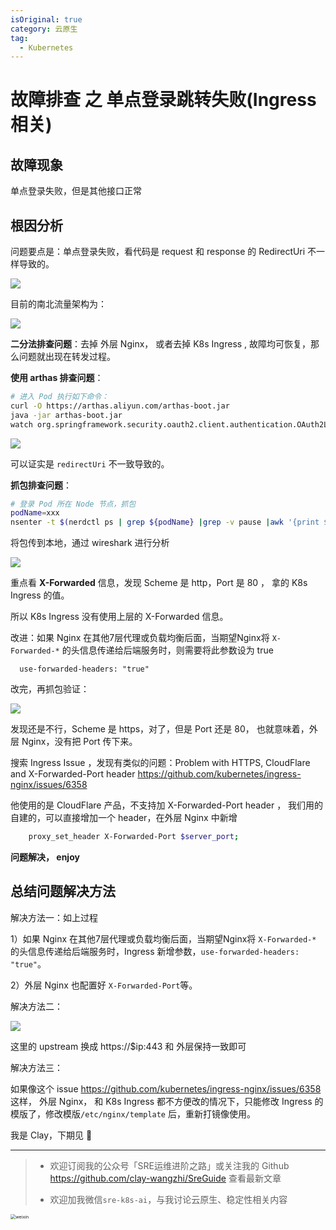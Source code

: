 ```yaml
---
isOriginal: true
category: 云原生
tag:
  - Kubernetes
---
```


# 故障排查 之 单点登录跳转失败(Ingress 相关)

## 故障现象

单点登录失败，但是其他接口正常



## 根因分析

问题要点是：单点登录失败，看代码是 request 和 response 的 RedirectUri 不一样导致的。

 ![](https://clay-blog.oss-cn-shanghai.aliyuncs.com/img/image-20241106201212000.png)



目前的南北流量架构为：

 ![](https://clay-blog.oss-cn-shanghai.aliyuncs.com/img/image-20241106205830482.png)



**二分法排查问题**：去掉 外层 Nginx， 或者去掉 K8s Ingress , 故障均可恢复，那么问题就出现在转发过程。



**使用 arthas 排查问题**：

```bash
# 进入 Pod 执行如下命令：
curl -O https://arthas.aliyun.com/arthas-boot.jar
java -jar arthas-boot.jar
watch org.springframework.security.oauth2.client.authentication.OAuth2LoginAuthenticationProvider authenticate 'params[0]' -x 4
```

 ![](https://clay-blog.oss-cn-shanghai.aliyuncs.com/img/image-20241106203055523.png)

可以证实是 `redirectUri` 不一致导致的。



**抓包排查问题**：

```bash
# 登录 Pod 所在 Node 节点，抓包
podName=xxx
nsenter -t $(nerdctl ps | grep ${podName} |grep -v pause |awk '{print $1}' | xargs nerdctl inspect -f {{.State.Pid}}) -n tcpdump -i eth0 -nne -C 100 -W 30 -w /tmp/container.pcap
```

将包传到本地，通过 wireshark 进行分析

![](https://clay-blog.oss-cn-shanghai.aliyuncs.com/img/image-20241106200836425.png)

重点看 **X-Forwarded** 信息，发现 Scheme 是 http，Port 是 80 ， 拿的 K8s  Ingress 的值。

所以 K8s  Ingress 没有使用上层的 X-Forwarded 信息。

改进：如果 Nginx 在其他7层代理或负载均衡后面，当期望Nginx将 `X-Forwarded-*` 的头信息传递给后端服务时，则需要将此参数设为 true

```
  use-forwarded-headers: "true"
```

改完，再抓包验证：

 ![](https://clay-blog.oss-cn-shanghai.aliyuncs.com/img/image-20241106204434600.png)



发现还是不行，Scheme 是 https，对了，但是 Port 还是 80， 也就意味着，外层 Nginx，没有把 Port 传下来。

搜索 Ingress Issue ，发现有类似的问题：Problem with HTTPS, CloudFlare and X-Forwarded-Port header  https://github.com/kubernetes/ingress-nginx/issues/6358

他使用的是 CloudFlare 产品，不支持加 X-Forwarded-Port header ， 我们用的自建的，可以直接增加一个 header，在外层 Nginx 中新增

```bash
    proxy_set_header X-Forwarded-Port $server_port;
```

**问题解决， enjoy**







## 总结问题解决方法

解决方法一：如上过程

1）如果 Nginx 在其他7层代理或负载均衡后面，当期望Nginx将 `X-Forwarded-*` 的头信息传递给后端服务时，Ingress 新增参数，`use-forwarded-headers: "true"`。

2）外层 Nginx 也配置好 `X-Forwarded-Port`等。



解决方法二： 

  ![](https://clay-blog.oss-cn-shanghai.aliyuncs.com/img/image-20241106205159434.png)

这里的 upstream 换成  https://$ip:443   和 外层保持一致即可



解决方法三：

如果像这个 issue https://github.com/kubernetes/ingress-nginx/issues/6358  这样， 外层 Nginx， 和 K8s Ingress 都不方便改的情况下，只能修改 Ingress 的模版了，修改模版`/etc/nginx/template` 后，重新打镜像使用。



我是 Clay，下期见  👋

---



> * 欢迎订阅我的公众号「SRE运维进阶之路」或关注我的 Github https://github.com/clay-wangzhi/SreGuide  查看最新文章
>
> * 欢迎加我微信`sre-k8s-ai`，与我讨论云原生、稳定性相关内容

<img src="https://clay-blog.oss-cn-shanghai.aliyuncs.com/img/weixin-20240615194414355.png" alt="weixin" style="zoom: 50%;" />





